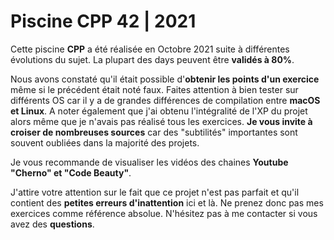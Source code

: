 # Piscine CPP 42 | 2021

Cette piscine **CPP** a été réalisée en Octobre 2021 suite à différentes évolutions du sujet. La plupart des days peuvent être **validés à 80%**. 

Nous avons constaté qu'il était possible d'**obtenir les points d'un exercice** même si le précédent était noté faux. Faites attention à bien tester sur différents OS car il y a de grandes différences de compilation entre **macOS et Linux**. A noter également que j'ai obtenu l'intégralité de l'XP du projet alors même que je n'avais pas réalisé tous les exercices. 
**Je vous invite à croiser de nombreuses sources** car des "subtilités" importantes sont souvent oubliées dans la majorité des projets. 

Je vous recommande de visualiser les vidéos des chaines **Youtube "Cherno" et "Code Beauty"**. 

J'attire votre attention sur le fait que ce projet n'est pas parfait et qu'il contient des **petites erreurs d'inattention** ici et là. Ne prenez donc pas mes exercices comme référence absolue. N'hésitez pas à me contacter si vous avez des **questions**. 
